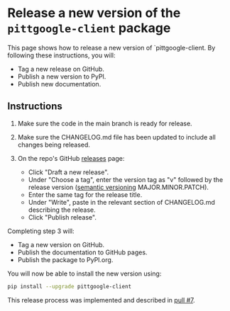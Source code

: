 # Release a new version of the `pittgoogle-client` package

This page shows how to release a new version of `pittgoogle-client.
By following these instructions, you will:

- Tag a new release on GitHub.
- Publish a new version to PyPI.
- Publish new documentation.

## Instructions

1. Make sure the code in the main branch is ready for release.

2. Make sure the CHANGELOG.md file has been updated to include all changes being released.

3. On the repo's GitHub [releases](https://github.com/mwvgroup/pittgoogle-client/releases) page:
    - Click "Draft a new release".
    - Under "Choose a tag", enter the version tag as "v" followed by the release version
      ([semantic versioning](https://semver.org/) MAJOR.MINOR.PATCH).
    - Enter the same tag for the release title.
    - Under "Write", paste in the relevant section of CHANGELOG.md describing the release.
    - Click "Publish release".

Completing step 3 will:

- Tag a new version on GitHub.
- Publish the documentation to GitHub pages.
- Publish the package to PyPI.org.

You will now be able to install the new version using:

```bash
pip install --upgrade pittgoogle-client
```

This release process was implemented and described in [pull #7](https://github.com/mwvgroup/pittgoogle-client/pull/7).
